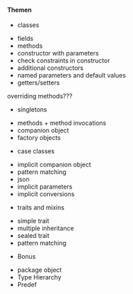 #### Themen
* classes
 - fields
 - methods
 - constructor with parameters
 - check constraints in constructor
 - additional constructors
 - named parameters and default values
 - getters/setters
 
overriding methods??? 
 
* singletons
 - methods + method invocations
 - companion object
 - factory objects
 
* case classes
 - implicit companion object
 - pattern matching
 - json
 - implicit parameters
 - implicit conversions
 
* traits and mixins
 - simple trait
 - multiple inheritance
 - sealed trait
 - pattern matching
 
* Bonus
 - package object
 - Type Hierarchy
 - Predef